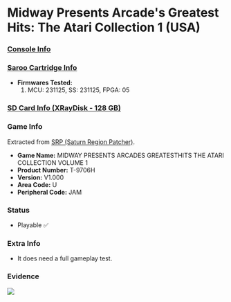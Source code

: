 # Midway Presents Arcade's Greatest Hits: The Atari Collection 1 (USA)

### [Console Info](../../../../Info/Consoles/VA13/README.md)

### [Saroo Cartridge Info](../../../../Info/Cartridges/RetroGameParadiseStore/1.32F/README.md)

- <b>Firmwares Tested:</b>
  1. MCU: 231125, SS: 231125, FPGA: 05

### [SD Card Info (XRayDisk - 128 GB)](../../../../Info/SdCards/XRayDisk/128GB/fat32/README.md)

### Game Info

Extracted from [SRP (Saturn Region Patcher)](https://segaxtreme.net/resources/saturn-region-patcher.81/download).

- <b>Game Name:</b> MIDWAY PRESENTS ARCADES GREATESTHITS THE ATARI COLLECTION VOLUME 1
- <b>Product Number:</b> T-9706H
- <b>Version:</b> V1.000
- <b>Area Code:</b> U
- <b>Peripheral Code:</b> JAM

### Status

- Playable :white_check_mark:

### Extra Info

- It does need a full gameplay test.

### Evidence

[![](https://img.youtube.com/vi/TWP284HexJI/0.jpg)](https://www.youtube.com/watch?v=TWP284HexJI)
